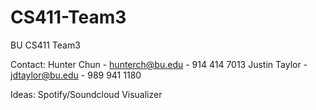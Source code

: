 # CS411-Team3
BU CS411 Team3

Contact:
Hunter Chun - hunterch@bu.edu - 914 414 7013
Justin Taylor - jdtaylor@bu.edu - 989 941 1180

Ideas:
Spotify/Soundcloud Visualizer
